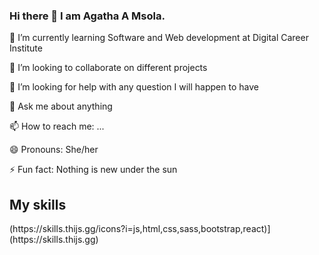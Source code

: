 ### Hi there 👋 I am Agatha A Msola.


 🌱 I’m currently learning Software and Web development at Digital Career Institute
 
 👯 I’m looking to collaborate on different projects
 
 🤔 I’m looking for help with any question I will happen to have
 
 💬 Ask me about anything
 
 📫 How to reach me: ...
 
 😄 Pronouns: She/her
 
 ⚡ Fun fact: Nothing is new under the sun
 
 <h2>My skills</h2>
(https://skills.thijs.gg/icons?i=js,html,css,sass,bootstrap,react)](https://skills.thijs.gg)
